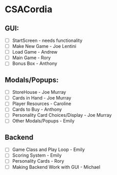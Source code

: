 # CSACordia

## GUI:

- [ ] StartScreen - needs functionality
- [ ] Make New Game - Joe Lentini
- [ ] Load Game - Andrew
- [ ] Main Game - Rory
- [ ] Bonus Box - Anthony

## Modals/Popups:

- [ ] StoreHouse - Joe Murray
- [ ] Cards in Hand - Joe Murray
- [ ] Player Resources - Caroline
- [ ] Cards to Buy - Anthony
- [ ] Personality Card Choices/Display - Joe Murray
- [ ] Other Modals/Popups - Emily

## Backend

- [ ] Game Class and Play Loop - Emily
- [ ] Scoring System - Emily
- [ ] Personality Cards - Rory
- [ ] Making Backend Work with GUI - Michael